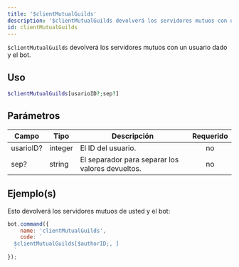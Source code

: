 ```yaml
---
title: '$clientMutualGuilds'
description: '$clientMutualGuilds devolverá los servidores mutuos con un usuario dado y el bot.'
id: clientMutualGuilds
---
```


`$clientMutualGuilds` devolverá los servidores mutuos con un usuario dado y el bot.

## Uso

```php
$clientMutualGuilds[usarioID?;sep?]
```

## Parámetros

| Campo     | Tipo    | Descripción                                      | Requerido |
| --------- | ------- | ------------------------------------------------ |:---------:|
| usarioID? | integer | El ID del usuario.                               |    no     |
| sep?      | string  | El separador para separar los valores devueltos. |    no     |

## Ejemplo(s)

Esto devolverá los servidores mutuos de usted y el bot:

```javascript
bot.command({
    name: 'clientMutualGuilds',
    code: `
  $clientMutualGuilds[$authorID;, ]
  `
});
```
